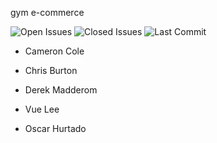 gym e-commerce

![Open Issues](https://img.shields.io/github/issues-raw/wizzle13/gym-ecommerce?style=plastic)
![Closed Issues](https://img.shields.io/github/issues-closed-raw/wizzle13/gym-ecommerce?label=Closed%20Issues&style=plastic)
![Last Commit](https://img.shields.io/github/last-commit/wizzle13/gym-ecommerce?style=plastic)


* Cameron Cole

* Chris Burton

* Derek Madderom

* Vue Lee

* Oscar Hurtado